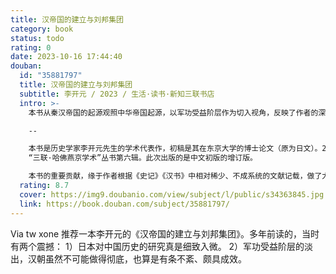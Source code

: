 ```yaml
---
title: 汉帝国的建立与刘邦集团
category: book
status: todo
rating: 0
date: 2023-10-16 17:44:40
douban:
  id: "35881797"
  title: 汉帝国的建立与刘邦集团
  subtitle: 李开元 / 2023 / 生活·读书·新知三联书店
  intro: >-
    本书从秦汉帝国的起源观照中华帝国起源，以军功受益阶层作为切入视角，反映了作者的深思与巧思。全书的研究，体现作者扎实的史学功底和理论思考的创见，是一部具有典范意义的秦汉史研究著作。

    --

    本书是历史学家李开元先生的学术代表作，初稿是其在东京大学的博士论文（原为日文）。2003年，作者同年推出中文版、日文版。中文版收入
    “三联·哈佛燕京学术”丛书第六辑。此次出版的是中文初版的增订版。

    本书的重要贡献，缘于作者根据《史记》《汉书》中相对稀少、不成系统的文献记载，做了大量的史料整理工作，用计量史学的方法，研究汉初刘邦集团的人数、籍贯、爵位、职官、任期等基础信息，使得刘邦集团与汉初政治的讨论有了比较扎实的根基。作者认为汉初的“军功受益阶层”在中国历史上具有普遍性、典型性。在此次的增订版中，作者充分利用近年来发现的新史料、涌现的新成果，进一步丰富完善自己的论证，使之成为定本。
  rating: 8.7
  cover: https://img9.doubanio.com/view/subject/l/public/s34363845.jpg
  link: https://book.douban.com/subject/35881797/
---
```


Via tw xone 推荐一本李开元的《汉帝国的建立与刘邦集团》。多年前读的，当时有两个震撼：
1）日本对中国历史的研究真是细致入微。
2）军功受益阶层的淡出，汉朝虽然不可能做得彻底，也算是有条不紊、颇具成效。